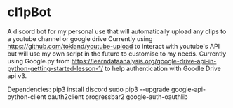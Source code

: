 # cl1pBot

A discord bot for my personal use that will automatically upload any clips to a youtube channel or google drive
Currently using https://github.com/tokland/youtube-upload to interact with youtube's API but will use my own script in the future to customise to my needs.
Currently using Google.py from https://learndataanalysis.org/google-drive-api-in-python-getting-started-lesson-1/ to help authentication with Goodle Drive api v3.

Dependencies:
pip3 install discord
sudo pip3 --upgrade google-api-python-client oauth2client progressbar2 google-auth-oauthlib

